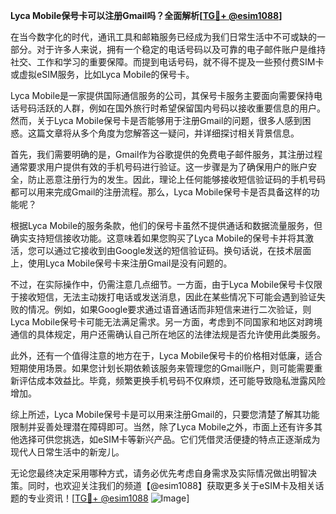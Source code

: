 **Lyca Mobile保号卡可以注册Gmail吗？全面解析[[TG💪+ @esim1088](https://t.me/s/esim1088)]**

在当今数字化的时代，通讯工具和邮箱服务已经成为我们日常生活中不可或缺的一部分。对于许多人来说，拥有一个稳定的电话号码以及可靠的电子邮件账户是维持社交、工作和学习的重要保障。而提到电话号码，就不得不提及一些预付费SIM卡或虚拟eSIM服务，比如Lyca Mobile的保号卡。

Lyca Mobile是一家提供国际通信服务的公司，其保号卡服务主要面向需要保持电话号码活跃的人群，例如在国外旅行时希望保留国内号码以接收重要信息的用户。然而，关于Lyca Mobile保号卡是否能够用于注册Gmail的问题，很多人感到困惑。这篇文章将从多个角度为您解答这一疑问，并详细探讨相关背景信息。

首先，我们需要明确的是，Gmail作为谷歌提供的免费电子邮件服务，其注册过程通常要求用户提供有效的手机号码进行验证。这一步骤是为了确保用户的账户安全，防止恶意注册行为的发生。因此，理论上任何能够接收短信验证码的手机号码都可以用来完成Gmail的注册流程。那么，Lyca Mobile保号卡是否具备这样的功能呢？

根据Lyca Mobile的服务条款，他们的保号卡虽然不提供通话和数据流量服务，但确实支持短信接收功能。这意味着如果您购买了Lyca Mobile的保号卡并将其激活，您可以通过它接收到由Google发送的短信验证码。换句话说，在技术层面上，使用Lyca Mobile保号卡来注册Gmail是没有问题的。

不过，在实际操作中，仍需注意几点细节。一方面，由于Lyca Mobile保号卡仅限于接收短信，无法主动拨打电话或发送消息，因此在某些情况下可能会遇到验证失败的情况。例如，如果Google要求通过语音通话而非短信来进行二次验证，则Lyca Mobile保号卡可能无法满足需求。另一方面，考虑到不同国家和地区对跨境通信的具体规定，用户还需确认自己所在地区的法律法规是否允许使用此类服务。

此外，还有一个值得注意的地方在于，Lyca Mobile保号卡的价格相对低廉，适合短期使用场景。如果您计划长期依赖该服务来管理您的Gmail账户，则可能需要重新评估成本效益比。毕竟，频繁更换手机号码不仅麻烦，还可能导致隐私泄露风险增加。

综上所述，Lyca Mobile保号卡是可以用来注册Gmail的，只要您清楚了解其功能限制并妥善处理潜在障碍即可。当然，除了Lyca Mobile之外，市面上还有许多其他选择可供您挑选，如eSIM卡等新兴产品。它们凭借灵活便捷的特点正逐渐成为现代人日常生活中的新宠儿。

无论您最终决定采用哪种方式，请务必优先考虑自身需求及实际情况做出明智决策。同时，也欢迎关注我们的频道【@esim1088】获取更多关于eSIM卡及相关话题的专业资讯！[[TG💪+ @esim1088](https://t.me/s/esim1088) ![Image](https://i.postimg.cc/4NQfJmqS/Snipaste-2025-05-13-00-14-12.png)]
